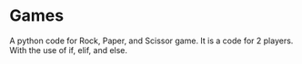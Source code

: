 # Games
A python code for Rock, Paper, and Scissor game.
It is a code for 2 players.
With the use of if, elif, and else.
